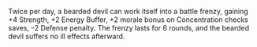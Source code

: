 Twice per day, a bearded devil can work itself into a battle frenzy, gaining +4 Strength, +2 Energy Buffer, +2 morale bonus on Concentration checks saves, –2 Defense penalty. The frenzy lasts for 6 rounds, and the bearded devil suffers no ill effects afterward.
